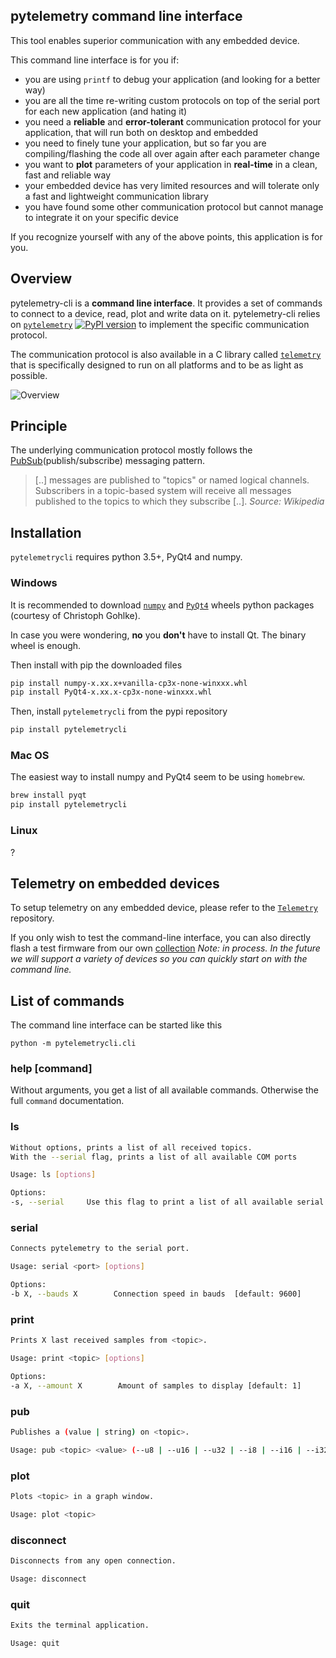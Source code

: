 ## pytelemetry command line interface

This tool enables superior communication with any embedded device.

This command line interface is for you if:

* you are using `printf` to debug your application (and looking for a better way)
* you are all the time re-writing custom protocols on top of the serial port for each new application (and hating it)
* you need a **reliable** and **error-tolerant** communication protocol for your application, that will run both on desktop and embedded
* you need to finely tune your application, but so far you are compiling/flashing the code all over again after each parameter change
* you want to **plot** parameters of your application in **real-time** in a clean, fast and reliable way
* your embedded device has very limited resources and will tolerate only a fast and lightweight communication library
* you have found some other communication protocol but cannot manage to integrate it on your specific device

If you recognize yourself with any of the above points, this application is for you.

## Overview
pytelemetry-cli is a **command line interface**. It provides a set of commands to connect to a device, read, plot and write data on it.
pytelemetry-cli relies on [`pytelemetry`](https://github.com/Overdrivr/pytelemetry)
[![PyPI version](https://badge.fury.io/py/pytelemetry.svg)](https://badge.fury.io/py/pytelemetry)
to implement the specific communication protocol.

The communication protocol is also available in a C library called [`telemetry`](https://github.com/Overdrivr/pytelemetry)
 that is specifically designed to run on all platforms and to be as light as possible.

![Overview](https://raw.githubusercontent.com/Overdrivr/pytelemetrycli/master/overview.png)

## Principle
The underlying communication protocol mostly follows the [PubSub](https://en.wikipedia.org/wiki/Publish%E2%80%93subscribe_pattern)(publish/subscribe) messaging pattern.

> [..] messages are published to "topics" or named logical channels. Subscribers in a topic-based system will receive all messages published to
> the topics to which they subscribe [..].
> *Source: Wikipedia*

## Installation
`pytelemetrycli` requires python 3.5+, PyQt4 and numpy.

### Windows
It is recommended to download [`numpy`](http://www.lfd.uci.edu/~gohlke/pythonlibs/#numpy) and [`PyQt4`](http://www.lfd.uci.edu/~gohlke/pythonlibs/#pyqt4) wheels python packages (courtesy of Christoph Gohlke).

In case you were wondering, **no** you **don't** have to install Qt. The binary wheel is enough.

Then install with pip the downloaded files

```bash
pip install numpy-x.xx.x+vanilla-cp3x-none-winxxx.whl
pip install PyQt4-x.xx.x-cp3x-none-winxxx.whl
```

Then, install `pytelemetrycli` from the pypi repository

```bash
pip install pytelemetrycli
```

### Mac OS
The easiest way to install numpy and PyQt4 seem to be using `homebrew`.

```bash
brew install pyqt
pip install pytelemetrycli
```

### Linux

?

## Telemetry on embedded devices
To setup telemetry on any embedded device, please refer to the [`Telemetry`](https://github.com/Overdrivr/Telemetry) repository.

If you only wish to test the command-line interface, you can also directly flash a test firmware from our own [collection](#)
*Note: in process. In the future we will support a variety of devices so you can quickly start on with the command line.*

## List of commands
The command line interface can be started like this
```
python -m pytelemetrycli.cli
```

### help [command]
Without arguments, you get a list of all available commands. Otherwise the full `command` documentation.

### ls
```bash
Without options, prints a list of all received topics.
With the --serial flag, prints a list of all available COM ports

Usage: ls [options]

Options:
-s, --serial     Use this flag to print a list of all available serial ports
```

### serial
```bash
Connects pytelemetry to the serial port.

Usage: serial <port> [options]

Options:
-b X, --bauds X        Connection speed in bauds  [default: 9600]
```

### print
```bash
Prints X last received samples from <topic>.

Usage: print <topic> [options]

Options:
-a X, --amount X        Amount of samples to display [default: 1]
```

### pub
```bash
Publishes a (value | string) on <topic>.

Usage: pub <topic> <value> (--u8 | --u16 | --u32 | --i8 | --i16 | --i32 | --f32 | --s)
```

### plot
```bash
Plots <topic> in a graph window.

Usage: plot <topic>
```

### disconnect
```bash
Disconnects from any open connection.

Usage: disconnect
```

### quit
```bash
Exits the terminal application.

Usage: quit
```
